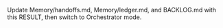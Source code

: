 Update Memory/handoffs.md, Memory/ledger.md, and BACKLOG.md with this RESULT, then switch to Orchestrator mode.
